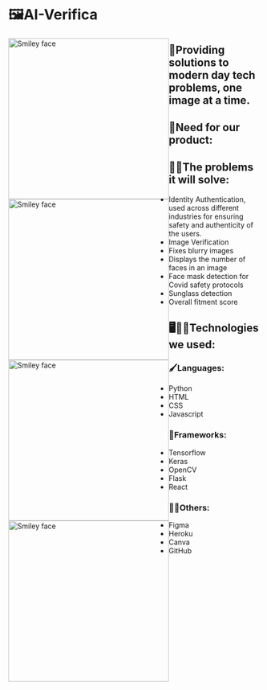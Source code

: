 # 🖼️AI-Verifica
<p>
<img src="https://cdn.discordapp.com/attachments/865161317751717899/865161405442686976/Rectangle-1.png" alt="Smiley face" width="320" height="320" style="float:left">
<img src="https://cdn.discordapp.com/attachments/865161317751717899/865161402167066634/Rectangle.png" alt="Smiley face" width="320" height="320" style="float:left">
<img src="https://cdn.discordapp.com/attachments/865161317751717899/866035051240882266/unknown.png" alt="Smiley face" width="320" height="320" style="float:left">
<img src="https://cdn.discordapp.com/attachments/865161317751717899/866035131478835260/unknown.png" alt="Smiley face" width="320" height="320" style="float:left">

</p>

## 📢Providing solutions to modern day tech problems, one image at a time.

## 🤔Need for our product:

## 🧑‍🏫The problems it will solve:
- Identity Authentication, used across different industries for ensuring safety and authenticity of the users.  
- Image Verification 
- Fixes blurry images
- Displays the number of faces in an image
- Face mask detection for Covid safety protocols
- Sunglass detection
- Overall fitment score

## 🖥️👨‍💻Technologies we used:

### 🖌️Languages:
- Python
- HTML
- CSS
- Javascript

### 👀Frameworks:

- Tensorflow
- Keras
- OpenCV
- Flask
- React

### 👨‍🎨Others:
- Figma
- Heroku
- Canva
- GitHub

